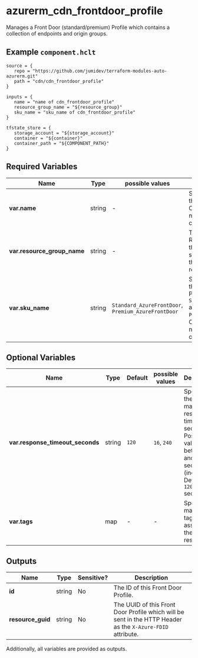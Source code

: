 # azurerm_cdn_frontdoor_profile

Manages a Front Door (standard/premium) Profile which contains a collection of endpoints and origin groups.

## Example `component.hclt`

```hcl
source = {
   repo = "https://github.com/jumidev/terraform-modules-auto-azurerm.git" 
   path = "cdn/cdn_frontdoor_profile" 
}

inputs = {
   name = "name of cdn_frontdoor_profile" 
   resource_group_name = "${resource_group}" 
   sku_name = "sku_name of cdn_frontdoor_profile" 
}

tfstate_store = {
   storage_account = "${storage_account}" 
   container = "${container}" 
   container_path = "${COMPONENT_PATH}" 
}

```

## Required Variables

| Name | Type |  possible values |  Description |
| ---- | --------- |  ----------- | ----------- |
| **var.name** | string |  -  |  Specifies the name of the Front Door Profile. Changing this forces a new resource to be created. | 
| **var.resource_group_name** | string |  -  |  The name of the Resource Group where this Front Door Profile should exist. Changing this forces a new resource to be created. | 
| **var.sku_name** | string |  `Standard_AzureFrontDoor`, `Premium_AzureFrontDoor`  |  Specifies the SKU for this Front Door Profile. Possible values include `Standard_AzureFrontDoor` and `Premium_AzureFrontDoor`. Changing this forces a new resource to be created. | 

## Optional Variables

| Name | Type |  Default  |  possible values |  Description |
| ---- | --------- |  ----------- | ----------- | ----------- |
| **var.response_timeout_seconds** | string |  `120`  |  `16`, `240`  |  Specifies the maximum response timeout in seconds. Possible values are between `16` and `240` seconds (inclusive). Defaults to `120` seconds. | 
| **var.tags** | map |  -  |  -  |  Specifies a mapping of tags to assign to the resource. | 



## Outputs

| Name | Type | Sensitive? | Description |
| ---- | ---- | --------- | --------- |
| **id** | string | No  | The ID of this Front Door Profile. | 
| **resource_guid** | string | No  | The UUID of this Front Door Profile which will be sent in the HTTP Header as the `X-Azure-FDID` attribute. | 

Additionally, all variables are provided as outputs.
